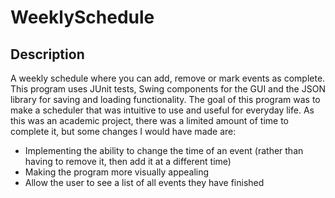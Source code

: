 # WeeklySchedule
## Description
A weekly schedule where you can add, remove or mark events as complete. This program uses JUnit tests, Swing components for the GUI and the JSON library for
saving and loading functionality. The goal of this program was to make a scheduler that was intuitive to use and useful for everyday life. As this was an
academic project, there was a limited amount of time to complete it, but some changes I would have made are:
- Implementing the ability to change the time of an event (rather than having to remove it, then add it at a different time)
- Making the program more visually appealing
- Allow the user to see a list of all events they have finished
